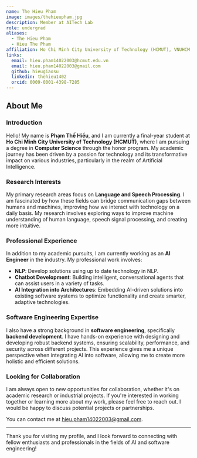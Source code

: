 ```yaml
---
name: The Hieu Pham
image: images/thehieupham.jpg
description: Member at AITech Lab
role: undergrad
aliases:
  - The Hieu Pham
  - Hieu The Pham
affiliation: Ho Chi Minh City University of Technology (HCMUT), VNUHCM
links:
  email: hieu.pham14022003@hcmut.edu.vn
  email: hieu.pham14022003@gmail.com
  github: hieugiaosu
  linkedin: thehieu1402
  orcid: 0009-0001-4398-7285
---
```


## About Me

### Introduction

Hello! My name is **Phạm Thế Hiểu**, and I am currently a final-year student at **Ho Chi Minh City University of Technology (HCMUT)**, where I am pursuing a degree in **Computer Science** through the honor program. My academic journey has been driven by a passion for technology and its transformative impact on various industries, particularly in the realm of Artificial Intelligence.

### Research Interests

My primary research areas focus on **Language and Speech Processing**. I am fascinated by how these fields can bridge communication gaps between humans and machines, improving how we interact with technology on a daily basis. My research involves exploring ways to improve machine understanding of human language, speech signal processing, and creating more intuitive.

### Professional Experience

In addition to my academic pursuits, I am currently working as an **AI Engineer** in the industry. My professional work involves:

- **NLP**: Develop solutions using up to date technology in NLP.
- **Chatbot Development**: Building intelligent, conversational agents that can assist users in a variety of tasks.
- **AI Integration into Architectures**: Embedding AI-driven solutions into existing software systems to optimize functionality and create smarter, adaptive technologies.

### Software Engineering Expertise

I also have a strong background in **software engineering**, specifically **backend development**. I have hands-on experience with designing and developing robust backend systems, ensuring scalability, performance, and security across different projects. This experience gives me a unique perspective when integrating AI into software, allowing me to create more holistic and efficient solutions.

### Looking for Collaboration

I am always open to new opportunities for collaboration, whether it's on academic research or industrial projects. If you're interested in working together or learning more about my work, please feel free to reach out. I would be happy to discuss potential projects or partnerships.

You can contact me at [hieu.pham14022003@gmail.com](mailto:hieu.pham14022003@gmail.com).

---

Thank you for visiting my profile, and I look forward to connecting with fellow enthusiasts and professionals in the fields of AI and software engineering!
